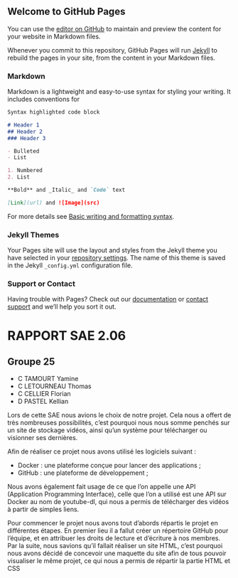 ## Welcome to GitHub Pages

You can use the [editor on GitHub](https://github.com/YamineTamourt/legende/edit/gh-pages/index.md) to maintain and preview the content for your website in Markdown files.

Whenever you commit to this repository, GitHub Pages will run [Jekyll](https://jekyllrb.com/) to rebuild the pages in your site, from the content in your Markdown files.

### Markdown

Markdown is a lightweight and easy-to-use syntax for styling your writing. It includes conventions for

```markdown
Syntax highlighted code block

# Header 1
## Header 2
### Header 3

- Bulleted
- List

1. Numbered
2. List

**Bold** and _Italic_ and `Code` text

[Link](url) and ![Image](src)
```

For more details see [Basic writing and formatting syntax](https://docs.github.com/en/github/writing-on-github/getting-started-with-writing-and-formatting-on-github/basic-writing-and-formatting-syntax).

### Jekyll Themes

Your Pages site will use the layout and styles from the Jekyll theme you have selected in your [repository settings](https://github.com/YamineTamourt/legende/settings/pages). The name of this theme is saved in the Jekyll `_config.yml` configuration file.

### Support or Contact

Having trouble with Pages? Check out our [documentation](https://docs.github.com/categories/github-pages-basics/) or [contact support](https://support.github.com/contact) and we’ll help you sort it out.

# RAPPORT SAE 2.06

## Groupe 25

- C TAMOURT Yamine
- C LETOURNEAU Thomas
- C CELLIER Florian
- D PASTEL Kellian


Lors de cette SAE nous avions le choix de notre projet. Cela nous a offert de très nombreuses possibilités, c’est pourquoi nous nous somme penchés sur un site de stockage vidéos, ainsi qu’un système pour télécharger ou visionner ses dernières.

Afin de réaliser ce projet nous avons utilisé les logiciels suivant : 

- Docker : une plateforme conçue pour lancer des applications ;
- GitHub : une plateforme de développement ;

Nous avons également fait usage de ce que l’on appelle une API (Application Programming Interface), celle que l’on a utilisé est une API sur Docker au nom de youtube-dl, qui nous a permis de télécharger des vidéos à partir de simples liens.


Pour commencer le projet nous avons tout d’abords répartis le projet en différentes étapes. En premier lieu il a fallut créer un répertoire GitHub pour l’équipe, et en attribuer les droits de lecture et d’écriture à nos membres. Par la suite, nous savions qu’il fallait réaliser un site HTML, c’est pourquoi nous avons décidé de concevoir une maquette du site afin de tous pouvoir visualiser le même projet, ce qui nous a permis de répartir la partie HTML et CSS

